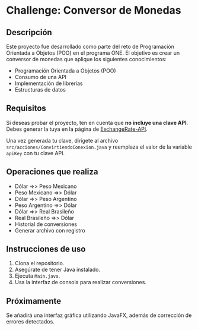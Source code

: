 # Challenge: Conversor de Monedas

## Descripción
Este proyecto fue desarrollado como parte del reto de Programación Orientada a Objetos (POO) en el programa ONE. El objetivo es crear un conversor de monedas que aplique los siguientes conocimientos:

- Programación Orientada a Objetos (POO)
- Consumo de una API
- Implementación de librerías
- Estructuras de datos

## Requisitos
Si deseas probar el proyecto, ten en cuenta que **no incluye una clave API**. Debes generar la tuya en la página de [ExchangeRate-API](https://www.exchangerate-api.com/).

Una vez generada tu clave, dirígete al archivo `src/acciones/ConvirtiendoConexion.java` y reemplaza el valor de la variable `apiKey` con tu clave API.

## Operaciones que realiza 
- Dólar =>> Peso Mexicano  
- Peso Mexicano =>> Dólar  
- Dólar =>> Peso Argentino  
- Peso Argentino =>> Dólar  
- Dólar =>> Real Brasileño  
- Real Brasileño =>> Dólar  
- Historial de conversiones  
- Generar archivo con registro

## Instrucciones de uso
1. Clona el repositorio.
2. Asegúrate de tener Java instalado.
3. Ejecuta `Main.java`.
4. Usa la interfaz de consola para realizar conversiones.

## Próximamente 
Se añadirá una interfaz gráfica utilizando JavaFX, además de corrección de errores detectados.
